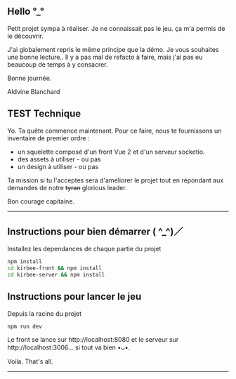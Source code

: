 ## Hello °_°

Petit projet sympa à réaliser. Je ne connaissait pas le jeu. ça m'a permis de le découvrir.

J'ai globalement repris le même principe que la démo.
Je vous souhaites une bonne lecture.. Il y a pas mal de refacto à faire, mais j'ai pas eu beaucoup de temps à y consacrer.

Bonne journée.

Aldvine Blanchard

## TEST Technique

Yo. Ta quête commence maintenant. Pour ce faire, nous te fournissons un inventaire de premier ordre :

- un squelette composé d'un front Vue 2 et d'un serveur socketio.
- des assets à utiliser - ou pas
- un design à utiliser - ou pas

Ta mission si tu l'acceptes sera d'améliorer le projet tout en répondant aux demandes de notre ~~tyran~~ glorious leader.

Bon courage capitaine.

---

## Instructions pour bien démarrer ( ^\_^)／

Installez les dependances de chaque partie du projet

```bash
npm install
cd kirbee-front && npm install
cd kirbee-server && npm install
```

## Instructions pour lancer le jeu

Depuis la racine du projet

```
npm run dev
```

Le front se lance sur http://localhost:8080 et le serveur sur http://localhost:3006... si tout va bien •ᴗ•.

Voila.
That's all.

---
